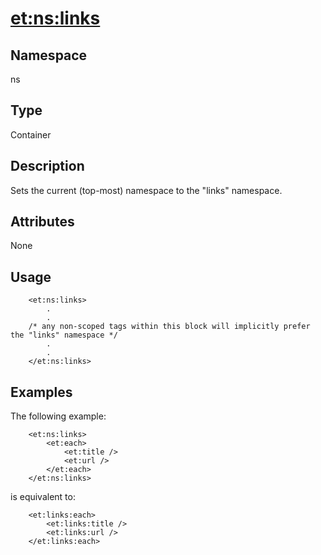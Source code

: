 # <et:ns:links> #

## Namespace ##
ns

## Type ##
Container

## Description ##
Sets the current (top-most) namespace to the "links" namespace.

## Attributes ##
None

## Usage ##

```
	<et:ns:links>
		.
		.
	/* any non-scoped tags within this block will implicitly prefer the "links" namespace */
		.
		.
	</et:ns:links>
```

## Examples ##

The following example:

```
	<et:ns:links>
		<et:each>
			<et:title />
			<et:url />
		</et:each>
	</et:ns:links>
```

is equivalent to:

```
	<et:links:each>
		<et:links:title />
		<et:links:url />
	</et:links:each>
```